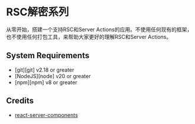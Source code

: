 # RSC解密系列

从零开始，搭建一个支持RSC和Server Actions的应用。不使用任何现有的框架，也不使用任何打包工具，来帮助大家更好的理解RSC和Server Actions。

## System Requirements

- [git][git] v2.18 or greater
- [NodeJS][node] v20 or greater
- [npm][npm] v8 or greater

## Credits

- [react-server-components](https://github.com/epicweb-dev/react-server-components)
